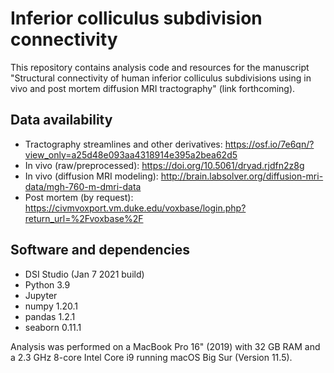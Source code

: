 # Inferior colliculus subdivision connectivity
This repository contains analysis code and resources for the manuscript "Structural connectivity of human inferior colliculus subdivisions using in vivo and post mortem diffusion MRI tractography" (link forthcoming).

## Data availability
 - Tractography streamlines and other derivatives: https://osf.io/7e6qn/?view_only=a25d48e093aa4318914e395a2bea62d5
 - In vivo (raw/preprocessed): https://doi.org/10.5061/dryad.rjdfn2z8g
 - In vivo (diffusion MRI modeling): http://brain.labsolver.org/diffusion-mri-data/mgh-760-m-dmri-data
 - Post mortem (by request): https://civmvoxport.vm.duke.edu/voxbase/login.php?return_url=%2Fvoxbase%2F

## Software and dependencies
 - DSI Studio (Jan 7 2021 build)
 - Python 3.9
 - Jupyter
 - numpy 1.20.1
 - pandas 1.2.1
 - seaborn 0.11.1

Analysis was performed on a MacBook Pro 16" (2019) with 32 GB RAM and a 2.3 GHz 8-core Intel Core i9 running macOS Big Sur (Version 11.5).
